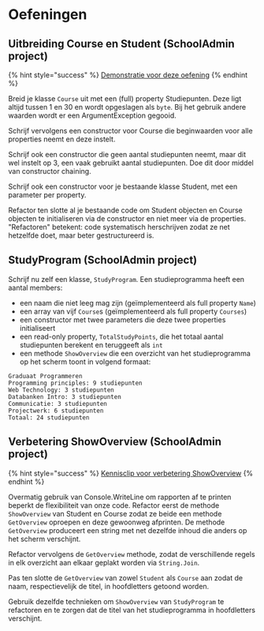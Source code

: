 # Oefeningen

## Uitbreiding Course en Student \(SchoolAdmin project\)

{% hint style="success" %}
[Demonstratie voor deze oefening](https://youtu.be/6pK8GHcX41c)
{% endhint %}

Breid je klasse `Course` uit met een \(full\) property Studiepunten. Deze ligt altijd tussen 1 en 30 en wordt opgeslagen als `byte`. Bij het gebruik andere waarden wordt er een ArgumentException gegooid.

Schrijf vervolgens een constructor voor Course die beginwaarden voor alle properties neemt en deze instelt.

Schrijf ook een constructor die geen aantal studiepunten neemt, maar dit wel instelt op 3, een vaak gebruikt aantal studiepunten. Doe dit door middel van constructor chaining.

Schrijf ook een constructor voor je bestaande klasse Student, met een parameter per property.

Refactor ten slotte al je bestaande code om Student objecten en Course objecten te initialiseren via de constructor en niet meer via de properties. "Refactoren" betekent: code systematisch herschrijven zodat ze net hetzelfde doet, maar beter gestructureerd is.

## StudyProgram \(SchoolAdmin project\)

Schrijf nu zelf een klasse, `StudyProgram`. Een studieprogramma heeft een aantal members:

* een naam die niet leeg mag zijn \(geïmplementeerd als full property `Name`\)
* een array van vijf `Course`s \(geïmplementeerd als full property `Courses`\)
* een constructor met twee parameters die deze twee properties initialiseert
* een read-only property, `TotalStudyPoints`, die het totaal aantal studiepunten berekent en teruggeeft als `int`
* een methode `ShowOverview` die een overzicht van het studieprogramma op het scherm toont in volgend formaat:

```text
Graduaat Programmeren
Programming principles: 9 studiepunten
Web Technology: 3 studiepunten
Databanken Intro: 3 studiepunten
Communicatie: 3 studiepunten
Projectwerk: 6 studiepunten
Totaal: 24 studiepunten
```

## Verbetering ShowOverview \(SchoolAdmin project\)

{% hint style="success" %}
[Kennisclip voor verbetering ShowOverview](https://youtu.be/mEfGDJdJZ-c)
{% endhint %}

Overmatig gebruik van Console.WriteLine om rapporten af te printen beperkt de flexibiliteit van onze code. Refactor eerst de methode `ShowOverview` van Student en Course zodat ze beide een methode `GetOverview` oproepen en deze gewoonweg afprinten. De methode `GetOverview` produceert een string met net dezelfde inhoud die anders op het scherm verschijnt.

Refactor vervolgens de `GetOverview` methode, zodat de verschillende regels in elk overzicht aan elkaar geplakt worden via `String.Join`.

Pas ten slotte de `GetOverview` van zowel `Student` als `Course` aan zodat de naam, respectievelijk de titel, in hoofdletters getoond worden.

Gebruik dezelfde technieken om `ShowOverview` van `StudyProgram` te refactoren en te zorgen dat de titel van het studieprogramma in hoofdletters verschijnt.

